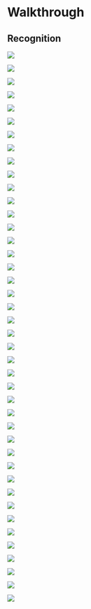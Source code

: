 # Walkthrough

## Recognition

![](/Assets/walkthrough2/2024-03-21_17-03.png)

![](/Assets/walkthrough2/2024-03-21_17-05.png)

![](/Assets/walkthrough2/2024-03-21_17-08.png)

![](/Assets/walkthrough2/2024-03-21_17-14.png)

![](/Assets/walkthrough2/2024-03-21_17-14_1.png)

![](/Assets/walkthrough2/2024-03-21_17-17.png)

![](/Assets/walkthrough2/2024-03-21_17-21.png)

![](/Assets/walkthrough2/2024-03-21_17-21_1.png)

![](/Assets/walkthrough2/2024-03-21_17-31.png)

![](/Assets/walkthrough2/2024-03-21_17-32.png)

![](/Assets/walkthrough2/2024-03-21_17-35.png)

![](/Assets/walkthrough2/2024-03-21_17-38.png)

![](/Assets/walkthrough2/2024-03-21_17-39.png)

![](/Assets/walkthrough2/2024-03-21_17-42.png)

![](/Assets/walkthrough2/2024-03-21_17-43.png)

![](/Assets/walkthrough2/2024-03-21_17-49.png)

![](/Assets/walkthrough2/2024-03-21_17-53.png)

![](/Assets/walkthrough2/2024-04-02_17-31.png)

![](/Assets/walkthrough2/2024-03-21_17-54.png)

![](/Assets/walkthrough2/2024-03-21_18-07.png)

![](/Assets/walkthrough2/2024-04-02_17-51.png)

![](/Assets/walkthrough2/2024-04-02_17-51_1.png)

![](/Assets/walkthrough2/2024-04-02_17-52.png)

![](/Assets/walkthrough2/2024-04-02_17-54.png)

![](/Assets/walkthrough2/2024-04-02_17-55.png)

![](/Assets/walkthrough2/2024-04-02_18-03.png)

![](/Assets/walkthrough2/2024-04-02_18-09.png)

![](/Assets/walkthrough2/2024-04-02_18-14.png)

![](/Assets/walkthrough2/2024-04-02_18-15.png)

![](/Assets/walkthrough2/2024-04-02_18-16.png)

![](/Assets/walkthrough2/2024-04-02_18-40.png)

![](/Assets/walkthrough2/2024-04-02_18-41.png)

![](/Assets/walkthrough2/2024-04-02_18-42.png)

![](/Assets/walkthrough2/2024-04-03_16-24.png)

![](/Assets/walkthrough2/2024-04-03_16-24_1.png)

![](/Assets/walkthrough2/2024-04-03_16-28.png)

![](/Assets/walkthrough2/2024-04-03_16-36.png)

![](/Assets/walkthrough2/2024-04-03_16-49.png)

![](/Assets/walkthrough2/2024-04-03_17-27.png)

![](/Assets/walkthrough2/2024-04-03_17-00.png)

![](/Assets/walkthrough2/2024-04-03_17-28.png)

![](/Assets/walkthrough2/2024-04-03_17-39.png)